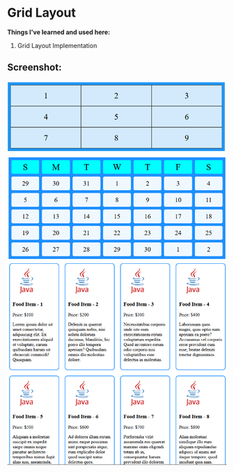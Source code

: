 # Grid Layout

**Things I've learned and used here:**
1. Grid Layout Implementation

## Screenshot:
![](image_1.PNG)
<br>
![](image_2.PNG)
<br>
![](image_3.PNG)